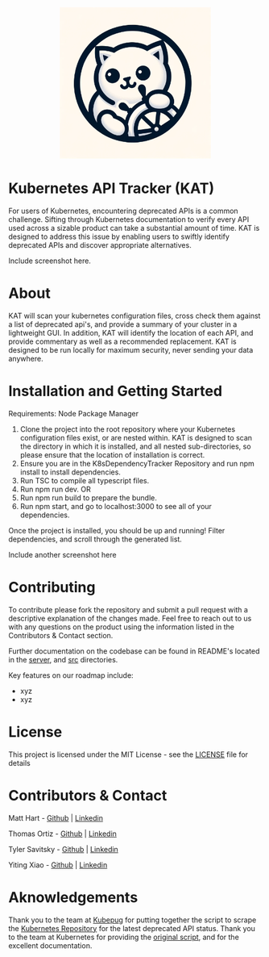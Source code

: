 <p align="center"><img src="./logo2.png" width="300" /></p>

# Kubernetes API Tracker (KAT)
For users of Kubernetes, encountering deprecated APIs is a common challenge. Sifting through Kubernetes documentation to verify every API used across a sizable product can take a substantial amount of time. KAT is designed to address this issue by enabling users to swiftly identify deprecated APIs and discover appropriate alternatives.

Include screenshot here.

# About
KAT will scan your kubernetes configuration files, cross check them against a list of deprecated api's, and provide a summary of your cluster in a lightweight GUI. In addition, KAT will identify the location of each API, and provide commentary as well as a recommended replacement. KAT is designed to be run locally for maximum security, never sending your data anywhere. 

# Installation and Getting Started

Requirements: Node Package Manager

1) Clone the project into the root repository where your Kubernetes configuration files exist, or are nested within. KAT is designed to scan the directory in which it is installed, and all nested sub-directories, so please ensure that the location of installation is correct.
2) Ensure you are in the K8sDependencyTracker Repository and run npm install to install dependencies.
3) Run TSC to compile all typescript files.
4) Run npm run dev.
    OR
4) Run npm run build to prepare the bundle.
5) Run npm start, and go to localhost:3000 to see all of your dependencies.

Once the project is installed, you should be up and running! Filter dependencies, and scroll through the generated list.

Include another screenshot here

# Contributing

To contribute please fork the repository and submit a pull request with a descriptive explanation of the changes made. Feel free to reach out to us with any questions on the product using the information listed in the Contributors & Contact section. 

Further documentation on the codebase can be found in README's located in the [server](./server/README.md), and [src](./src/README.md)
 directories.

Key features on our roadmap include:
- xyz
- xyz

# License

This project is licensed under the MIT License - see the [LICENSE](./LICENSE) file for details

# Contributors & Contact

Matt Hart - [Github](https://github.com/TechToysAreFun) | [Linkedin](https://www.linkedin.com/in/mehart/)

Thomas Ortiz - [Github](https://github.com/thomas444ortiz) | [Linkedin](https://www.linkedin.com/in/thomas-ortiz-52a187166/)

Tyler Savitsky - [Github](https://github.com/booleanmagus) | [Linkedin](https://www.linkedin.com/in/tylersavitsky/)

Yiting Xiao - [Github](https://github.com/Yitingx531) | [Linkedin](https://www.linkedin.com/in/yiting-xiao/)

# Aknowledgements

Thank you to the team at [Kubepug](https://github.com/kubepug/kubepug) for putting together the script to scrape the [Kubernetes Repository](https://github.com/kubernetes/api/blob/master/README.md) for the latest deprecated API status. Thank you to the team at Kubernetes for providing the [original script](https://github.com/kubernetes/code-generator/tree/master/cmd/prerelease-lifecycle-gen), and for the excellent documentation.